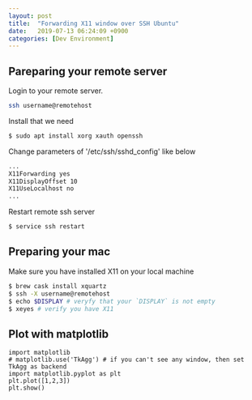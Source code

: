 ```yaml
---
layout: post
title:  "Forwarding X11 window over SSH Ubuntu"
date:   2019-07-13 06:24:09 +0900
categories: [Dev Environment]
---
```




## Pareparing your remote server

Login to your remote server.

```bash
ssh username@remotehost 

```


Install that we need

```bash
$ sudo apt install xorg xauth openssh
```

Change parameters of '/etc/ssh/sshd_config' like below 


```bash
...
X11Forwarding yes
X11DisplayOffset 10
X11UseLocalhost no
...
```

Restart remote ssh server

```bash
$ service ssh restart

```


## Preparing your mac


Make sure you have installed X11 on your local  machine

```bash
$ brew cask install xquartz
$ ssh -X username@remotehost
$ echo $DISPLAY # veryfy that your `DISPLAY` is not empty
$ xeyes # verify you have X11

```

## Plot with matplotlib

```
import matplotlib
# matplotlib.use('TkAgg') # if you can't see any window, then set TkAgg as backend
import matplotlib.pyplot as plt
plt.plot([1,2,3])
plt.show()
``` 
